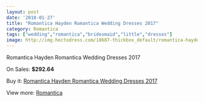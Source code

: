 ```yaml
---
layout: post
date: '2018-01-27'
title: "Romantica Hayden Romantica Wedding Dresses 2017"
category: Romantica
tags: ["wedding","romantica","bridesmaid","little","dresses"]
image: http://img.hectodress.com/18687-thickbox_default/romantica-hayden-romantica-wedding-dresses-2013.jpg
---
```

Romantica Hayden Romantica Wedding Dresses 2017

On Sales: **$292.64**
<a href="https://www.hectodress.com/romantica/8791-romantica-hayden-romantica-wedding-dresses-2013.html"><amp-img layout="responsive" width="600" height="600" src="//img.hectodress.com/18687-thickbox_default/romantica-hayden-romantica-wedding-dresses-2013.jpg" alt="Romantica Hayden Romantica Wedding Dresses 2017 0" /></a>
<a href="https://www.hectodress.com/romantica/8791-romantica-hayden-romantica-wedding-dresses-2013.html"><amp-img layout="responsive" width="600" height="600" src="//img.hectodress.com/18689-thickbox_default/romantica-hayden-romantica-wedding-dresses-2013.jpg" alt="Romantica Hayden Romantica Wedding Dresses 2017 1" /></a>
<a href="https://www.hectodress.com/romantica/8791-romantica-hayden-romantica-wedding-dresses-2013.html"><amp-img layout="responsive" width="600" height="600" src="//img.hectodress.com/18688-thickbox_default/romantica-hayden-romantica-wedding-dresses-2013.jpg" alt="Romantica Hayden Romantica Wedding Dresses 2017 2" /></a>

Buy it: [Romantica Hayden Romantica Wedding Dresses 2017](https://www.hectodress.com/romantica/8791-romantica-hayden-romantica-wedding-dresses-2013.html "Romantica Hayden Romantica Wedding Dresses 2017")

View more: [Romantica](https://www.hectodress.com/148-romantica "Romantica")